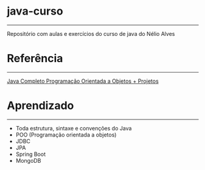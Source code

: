 # java-curso

---
Repositório com aulas e exercícios do curso de java do Nélio Alves

# Referência

---
[Java Completo Programação Orientada a Objetos + Projetos](www.udemy.com/course/java-curso-completo)

# Aprendizado

---
- Toda estrutura, sintaxe e convenções do Java
- POO (Programação orientada a objetos)
- JDBC
- JPA
- Spring Boot
- MongoDB
